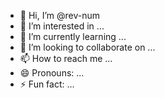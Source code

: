 - 👋 Hi, I’m @rev-num
- 👀 I’m interested in ...
- 🌱 I’m currently learning ...
- 💞️ I’m looking to collaborate on ...
- 📫 How to reach me ...
- 😄 Pronouns: ...
- ⚡ Fun fact: ...

<!---
rev-num/rev-num is a ✨ special ✨ repository because its `README.md` (this file) appears on your GitHub profile.
You can click the Preview link to take a look at your changes.
--->
